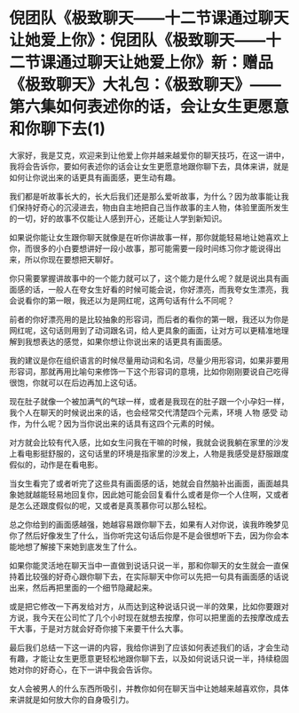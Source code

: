# 倪团队《极致聊天——十二节课通过聊天让她爱上你》：倪团队《极致聊天——十二节课通过聊天让她爱上你》新：赠品《极致聊天》大礼包：《极致聊天》——第六集如何表述你的话，会让女生更愿意和你聊下去(1)

大家好，我是艾克，欢迎来到让他爱上你并越来越爱你的聊天技巧，在这一讲中，我将会告诉你，要如何表述你的话会让女生更愿意地跟你聊下去，具体来讲，就是如何让你说出来的话更具有画面感，更生动有趣。

我们都是听故事长大的，长大后我们还是那么爱听故事，为什么？因为故事能让我们保持好奇心的沉浸进去，物由自主地把自己当作故事的主人物，体验里面所发生的一切，好的故事不仅能让人感到开心，还能让人学到新知识。

如果说你能让女生跟你聊天就像是在听你讲故事一样，那你就能轻易地让她喜欢上你，而很多的小白要想讲好一段小故事，那可能需要一段时间练习你才能说得出来，所以你现在要想把天聊好。

你只需要掌握讲故事中的一个能力就可以了，这个能力是什么呢？就是说出具有画面感的话，一般人在夸女生好看的时候可能会说，你好漂亮，而我夸女生漂亮，我会说看你的第一眼，我还以为是网红呢，这两句话有什么不同呢？

前者的你好漂亮用的是比较抽象的形容词，而后者的看你的第一眼，我还以为你是网红呢，这句话则用到了动词跟名词，给人更具象的画面，让对方可以更精准地理解到我想表达的感觉，如果你想让你说出来的话更具有画面感。

我的建议是你在组织语言的时候尽量用动词和名词，尽量少用形容词，如果非要用形容词，那就再用比喻句来修饰一下这个形容词的意境，比如你刚刚要说自己吃得很饱，你就可以在后边再加上这句话。

现在肚子就像一个被加满气的气球一样，或者是我现在的肚子跟一个小孕妇一样，我个人在聊天的时候说出来的话，也会经常交代清楚四个元素，环境 人物 感受 动作，为什么呢？因为当你说出来的话具有这四个元素的时候。

对方就会比较有代入感，比如女生问我在干嘛的时候，我就会说我躺在家里的沙发上看电影挺舒服的，这句话里的环境是指家里的沙发上，人物是我感受是舒服跟度假似的，动作是在看电影。

当女生看完了或者听完了这些具有画面感的话，她就会自然脑补出画面，画面越具象她就越能轻易地回复你，因此她可能会回复看什么或者是你一个人住啊，又或者是怎么还跟度假似的呢，又或者是真羡慕你可以那么轻松。

总之你给到的画面感越强，她越容易跟你聊下去，如果有人对你说，诶我昨晚梦见你了然后好像发生了什么，当你听完这句话后你是不是会很想听下去，因为你会本能地想了解接下来她到底发生了什么。

如果你能灵活地在聊天当中一直做到说话只说一半，那和你聊天的女生就会一直保持着比较强的好奇心跟你聊下去，在实际聊天中你可以先把一句具有画面感的话说出来，然后再把里面的一个细节隐藏起来。

或是把它修改一下再发给对方，从而达到这种说话只说一半的效果，比如你要跟对方说，我今天在公司忙了几个小时现在就想去按摩，你可以把里面的去按摩改成去干大事，于是对方就会好奇你接下来要干什么大事。

最后我们总结一下这一讲的内容，我给你讲到了应该如何表述我们的话，才会生动有趣，才能让女生更愿意更轻松地跟你聊下去，以及如何说话只说一半，持续稳固她对你的好奇心，在下一讲中我会告诉你。

女人会被男人的什么东西所吸引，并教你如何在聊天当中让她越来越喜欢你，具体来讲就是如何放大你的自身吸引力。

